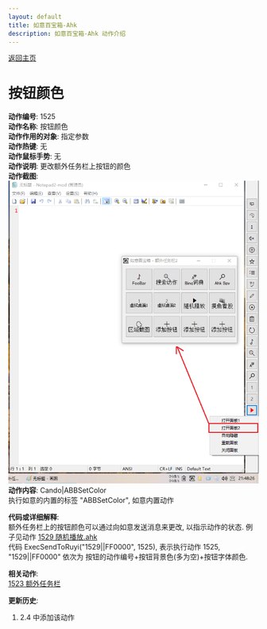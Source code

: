 ```yaml
---
layout: default
title: 如意百宝箱-Ahk
description: 如意百宝箱-Ahk 动作介绍
---
```

<link rel="stylesheet" href="../Actions/css/atom-one-light.min.css">
<script src="../Actions/js/highlight.min.js"></script>
<script>hljs.highlightAll();</script>

[返回主页](../index.md)

# [](#header-2) 按钮颜色

**动作编号**: 1525  
**动作名称**: 按钮颜色  
**动作作用的对象**: 指定参数  
**动作热键**: 无  
**动作鼠标手势**: 无  
**动作说明**: 更改额外任务栏上按钮的颜色  
**动作截图**:  
  ![额外任务栏](img1/1523.png)  
**动作内容**: Cando|ABBSetColor  
执行如意的内置的标签 "ABBSetColor", 如意内置动作  

**代码或详细解释**:  
额外任务栏上的按钮颜色可以通过向如意发送消息来更改, 以指示动作的状态. 例子见动作 [1529 随机播放.ahk](1529.md)  
代码 ExecSendToRuyi("1529||FF0000", 1525), 表示执行动作 1525, "1529||FF0000" 依次为 按钮的动作编号+按钮背景色(多为空)+按钮字体颜色.

**相关动作**:  
[1523 额外任务栏](1523.md)

**更新历史**:  
1. 2.4 中添加该动作